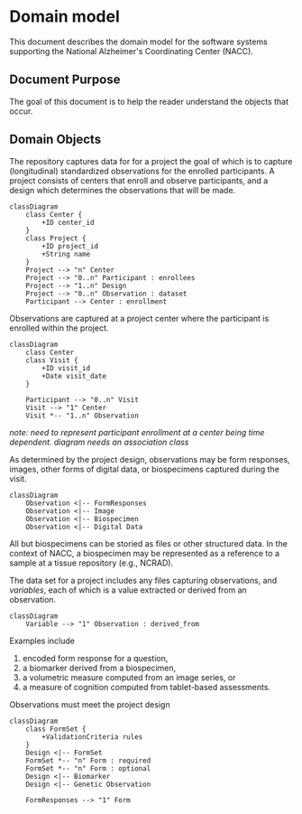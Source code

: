# Domain model 

This document describes the domain model for the software systems supporting the National Alzheimer's Coordinating Center (NACC).

## Document Purpose

The goal of this document is to help the reader understand the objects that occur.

## Domain Objects

The repository captures data for for a project the goal of which is to capture (longitudinal) standardized observations for the enrolled participants.
A project consists of centers that enroll and observe participants, and a design which determines the observations that will be made.

```mermaid
classDiagram
    class Center {
        +ID center_id
    }
    class Project {
        +ID project_id
        +String name
    }
    Project --> "n" Center
    Project --> "0..n" Participant : enrollees
    Project --> "1..n" Design
    Project --> "0..n" Observation : dataset
    Participant --> Center : enrollment
```

Observations are captured at a project center where the participant is enrolled within the project.

```mermaid
classDiagram
    class Center
    class Visit {
        +ID visit_id
        +Date visit_date
    }

    Participant --> "0..n" Visit
    Visit --> "1" Center
    Visit *-- "1..n" Observation
```

*note: need to represent participant enrollment at a center being time dependent. diagram needs an association class*

As determined by the project design, observations may be form responses, images, other forms of digital data, or biospecimens captured during the visit.

```mermaid
classDiagram
    Observation <|-- FormResponses
    Observation <|-- Image
    Observation <|-- Biospecimen
    Observation <|-- Digital Data
```

All but biospecimens can be storied as files or other structured data.
In the context of NACC, a biospecimen may be represented as a reference to a sample at a tissue repository (e.g., NCRAD).

The data set for a project includes any files capturing observations, and *variables*, each of which is a value extracted or derived from an observation.

```mermaid
classDiagram
    Variable --> "1" Observation : derived_from
```

Examples include

1.  encoded form response for a question, 
2.  a biomarker derived from a biospecimen,
3.  a volumetric measure computed from an image series, or
4.  a measure of cognition computed from tablet-based assessments.

Observations must meet the project design

```mermaid
classDiagram
    class FormSet {
        +ValidationCriteria rules
    }
    Design <|-- FormSet
    FormSet *-- "n" Form : required 
    FormSet *-- "n" Form : optional
    Design <|-- Biomarker
    Design <|-- Genetic Observation

    FormResponses --> "1" Form
```
